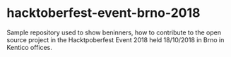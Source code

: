 # hacktoberfest-event-brno-2018
Sample repository used to show beninners, how to contribute to the open source project in the Hacktpoberfest Event 2018 held 18/10/2018 in Brno in Kentico offices.
